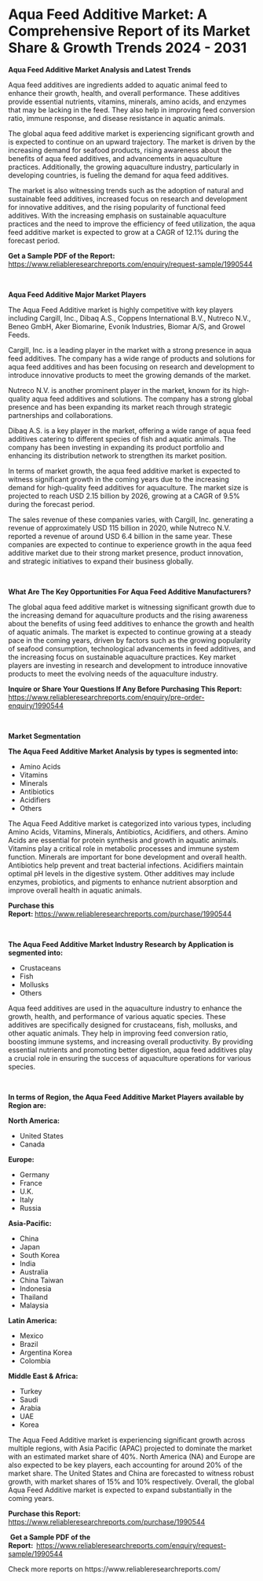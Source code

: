 <p><h1>Aqua Feed Additive Market: A Comprehensive Report of its Market Share & Growth Trends 2024 - 2031</h1></p><p><strong>Aqua Feed Additive Market Analysis and Latest Trends</strong></p>
<p><p>Aqua feed additives are ingredients added to aquatic animal feed to enhance their growth, health, and overall performance. These additives provide essential nutrients, vitamins, minerals, amino acids, and enzymes that may be lacking in the feed. They also help in improving feed conversion ratio, immune response, and disease resistance in aquatic animals.</p><p>The global aqua feed additive market is experiencing significant growth and is expected to continue on an upward trajectory. The market is driven by the increasing demand for seafood products, rising awareness about the benefits of aqua feed additives, and advancements in aquaculture practices. Additionally, the growing aquaculture industry, particularly in developing countries, is fueling the demand for aqua feed additives.</p><p>The market is also witnessing trends such as the adoption of natural and sustainable feed additives, increased focus on research and development for innovative additives, and the rising popularity of functional feed additives. With the increasing emphasis on sustainable aquaculture practices and the need to improve the efficiency of feed utilization, the aqua feed additive market is expected to grow at a CAGR of 12.1% during the forecast period.</p></p>
<p><strong>Get a Sample PDF of the Report:&nbsp;</strong> <a href="https://www.reliableresearchreports.com/enquiry/request-sample/1990544">https://www.reliableresearchreports.com/enquiry/request-sample/1990544</a></p>
<p>&nbsp;</p>
<p><strong>Aqua Feed Additive Major Market Players</strong></p>
<p><p>The Aqua Feed Additive market is highly competitive with key players including Cargill, Inc., Dibaq A.S., Coppens International B.V., Nutreco N.V., Beneo GmbH, Aker Biomarine, Evonik Industries, Biomar A/S, and Growel Feeds.</p><p>Cargill, Inc. is a leading player in the market with a strong presence in aqua feed additives. The company has a wide range of products and solutions for aqua feed additives and has been focusing on research and development to introduce innovative products to meet the growing demands of the market. </p><p>Nutreco N.V. is another prominent player in the market, known for its high-quality aqua feed additives and solutions. The company has a strong global presence and has been expanding its market reach through strategic partnerships and collaborations. </p><p>Dibaq A.S. is a key player in the market, offering a wide range of aqua feed additives catering to different species of fish and aquatic animals. The company has been investing in expanding its product portfolio and enhancing its distribution network to strengthen its market position.</p><p>In terms of market growth, the aqua feed additive market is expected to witness significant growth in the coming years due to the increasing demand for high-quality feed additives for aquaculture. The market size is projected to reach USD 2.15 billion by 2026, growing at a CAGR of 9.5% during the forecast period.</p><p>The sales revenue of these companies varies, with Cargill, Inc. generating a revenue of approximately USD 115 billion in 2020, while Nutreco N.V. reported a revenue of around USD 6.4 billion in the same year. These companies are expected to continue to experience growth in the aqua feed additive market due to their strong market presence, product innovation, and strategic initiatives to expand their business globally.</p></p>
<p>&nbsp;</p>
<p><strong>What Are The Key Opportunities For Aqua Feed Additive Manufacturers?</strong></p>
<p><p>The global aqua feed additive market is witnessing significant growth due to the increasing demand for aquaculture products and the rising awareness about the benefits of using feed additives to enhance the growth and health of aquatic animals. The market is expected to continue growing at a steady pace in the coming years, driven by factors such as the growing popularity of seafood consumption, technological advancements in feed additives, and the increasing focus on sustainable aquaculture practices. Key market players are investing in research and development to introduce innovative products to meet the evolving needs of the aquaculture industry.</p></p>
<p><strong>Inquire or Share Your Questions If Any Before Purchasing This Report:</strong> <a href="https://www.reliableresearchreports.com/enquiry/pre-order-enquiry/1990544">https://www.reliableresearchreports.com/enquiry/pre-order-enquiry/1990544</a></p>
<p>&nbsp;</p>
<p><strong>Market Segmentation</strong></p>
<p><strong>The Aqua Feed Additive Market Analysis by types is segmented into:</strong></p>
<p><ul><li>Amino Acids</li><li>Vitamins</li><li>Minerals</li><li>Antibiotics</li><li>Acidifiers</li><li>Others</li></ul></p>
<p><p>The Aqua Feed Additive market is categorized into various types, including Amino Acids, Vitamins, Minerals, Antibiotics, Acidifiers, and others. Amino Acids are essential for protein synthesis and growth in aquatic animals. Vitamins play a critical role in metabolic processes and immune system function. Minerals are important for bone development and overall health. Antibiotics help prevent and treat bacterial infections. Acidifiers maintain optimal pH levels in the digestive system. Other additives may include enzymes, probiotics, and pigments to enhance nutrient absorption and improve overall health in aquatic animals.</p></p>
<p><strong>Purchase this Report:&nbsp;</strong><a href="https://www.reliableresearchreports.com/purchase/1990544">https://www.reliableresearchreports.com/purchase/1990544</a></p>
<p>&nbsp;</p>
<p><strong>The Aqua Feed Additive Market Industry Research by Application is segmented into:</strong></p>
<p><ul><li>Crustaceans</li><li>Fish</li><li>Mollusks</li><li>Others</li></ul></p>
<p><p>Aqua feed additives are used in the aquaculture industry to enhance the growth, health, and performance of various aquatic species. These additives are specifically designed for crustaceans, fish, mollusks, and other aquatic animals. They help in improving feed conversion ratio, boosting immune systems, and increasing overall productivity. By providing essential nutrients and promoting better digestion, aqua feed additives play a crucial role in ensuring the success of aquaculture operations for various species.</p></p>
<p>&nbsp;</p>
<p><strong>In terms of Region, the Aqua Feed Additive Market Players available by Region are:</strong></p>
<p>
    <p> <strong> North America: </strong>
        <ul>
            <li>United States</li>
            <li>Canada</li>
        </ul>
        </p> 
    <p> <strong> Europe: </strong>
        <ul>
            <li>Germany</li>
            <li>France</li>
            <li>U.K.</li>
            <li>Italy</li>
            <li>Russia</li>
        </ul>
        </p> 
    <p> <strong> Asia-Pacific: </strong>
        <ul>
            <li>China</li>
            <li>Japan</li>
            <li>South Korea</li>
            <li>India</li>
            <li>Australia</li>
            <li>China Taiwan</li>
            <li>Indonesia</li>
            <li>Thailand</li>
            <li>Malaysia</li>
        </ul>
        </p> 
    <p> <strong> Latin America: </strong>
        <ul>
            <li>Mexico</li>
            <li>Brazil</li>
            <li>Argentina Korea</li>
            <li>Colombia</li>
        </ul>
        </p> 
    <p> <strong> Middle East & Africa: </strong>
        <ul>
            <li>Turkey</li>
            <li>Saudi</li>
            <li>Arabia</li>
            <li>UAE</li>
            <li>Korea</li>
        </ul>
    </p>
    </p>
<p><p>The Aqua Feed Additive market is experiencing significant growth across multiple regions, with Asia Pacific (APAC) projected to dominate the market with an estimated market share of 40%. North America (NA) and Europe are also expected to be key players, each accounting for around 20% of the market share. The United States and China are forecasted to witness robust growth, with market shares of 15% and 10% respectively. Overall, the global Aqua Feed Additive market is expected to expand substantially in the coming years.</p></p>
<p><strong>Purchase this Report: </strong><a href="https://www.reliableresearchreports.com/purchase/1990544">https://www.reliableresearchreports.com/purchase/1990544</a></p>
<p>&nbsp;<strong>Get a Sample PDF of the Report:&nbsp;&nbsp;</strong><a href="https://www.reliableresearchreports.com/enquiry/request-sample/1990544">https://www.reliableresearchreports.com/enquiry/request-sample/1990544</a></p>
<p><strong></strong></p>
<p>Check more reports on https://www.reliableresearchreports.com/</p>